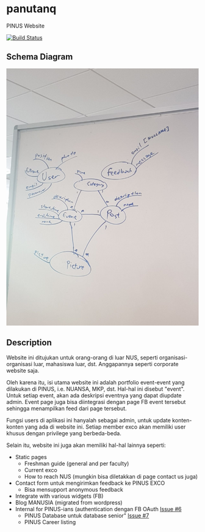 # panutanq
PINUS Website

[![Build Status](https://travis-ci.org/pinus-it/panutanq.svg?branch=master)](https://travis-ci.org/pinus-it/panutanq)

## Schema Diagram
![Schema diagram](schema.jpg)

## Description
Website ini ditujukan untuk orang-orang di luar NUS, seperti organisasi-organisasi luar, mahasiswa luar, dst. Anggapannya seperti corporate website saja.

Oleh karena itu, isi utama website ini adalah portfolio event-event yang dilakukan di PINUS, i.e. NUANSA, MKP, dst.
Hal-hal ini disebut "event". Untuk setiap event, akan ada deskripsi eventnya yang dapat diupdate admin. Event page juga bisa diintegrasi dengan page FB event tersebut sehingga menampilkan feed dari page tersebut.

Fungsi users di aplikasi ini hanyalah sebagai admin, untuk update konten-konten yang ada di website ini. Setiap member exco akan memiliki user khusus dengan privilege yang berbeda-beda.

Selain itu, website ini juga akan memiliki hal-hal lainnya seperti:
* Static pages
  * Freshman guide (general and per faculty)
  * Current exco
  * How to reach NUS (mungkin bisa diletakkan di page contact us juga)
* Contact form untuk mengirimkan feedback ke PINUS EXCO
  * Bisa mensupport anonymous feedback
* Integrate with various widgets (FB)
* Blog MANUSIA (migrated from wordpress)
* Internal for PINUS-ians (authentication dengan FB OAuth [Issue #6](https://github.com/pinus-it/panutanq/issues/6)
  * PINUS Database untuk database senior" [Issue #7](https://github.com/pinus-it/panutanq/issues/7)
  * PINUS Career listing
